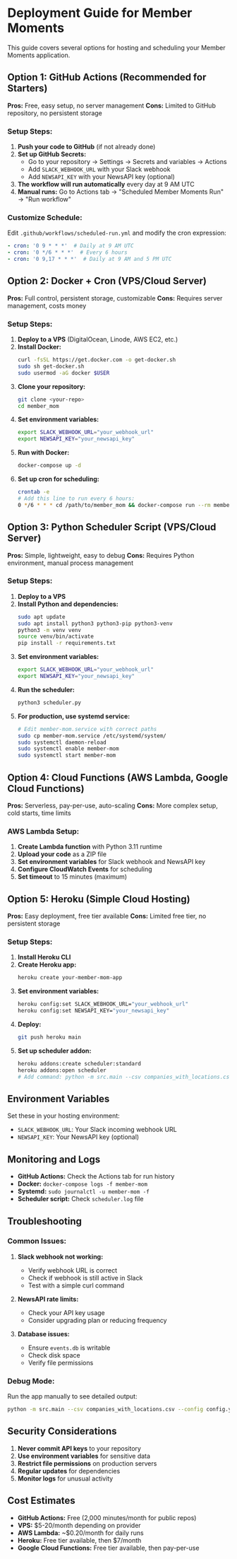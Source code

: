 # Deployment Guide for Member Moments

This guide covers several options for hosting and scheduling your Member Moments application.

## Option 1: GitHub Actions (Recommended for Starters)

**Pros:** Free, easy setup, no server management
**Cons:** Limited to GitHub repository, no persistent storage

### Setup Steps:

1. **Push your code to GitHub** (if not already done)
2. **Set up GitHub Secrets:**
   - Go to your repository → Settings → Secrets and variables → Actions
   - Add `SLACK_WEBHOOK_URL` with your Slack webhook
   - Add `NEWSAPI_KEY` with your NewsAPI key (optional)
3. **The workflow will run automatically** every day at 9 AM UTC
4. **Manual runs:** Go to Actions tab → "Scheduled Member Moments Run" → "Run workflow"

### Customize Schedule:
Edit `.github/workflows/scheduled-run.yml` and modify the cron expression:
```yaml
- cron: '0 9 * * *'  # Daily at 9 AM UTC
- cron: '0 */6 * * *'  # Every 6 hours
- cron: '0 9,17 * * *'  # Daily at 9 AM and 5 PM UTC
```

## Option 2: Docker + Cron (VPS/Cloud Server)

**Pros:** Full control, persistent storage, customizable
**Cons:** Requires server management, costs money

### Setup Steps:

1. **Deploy to a VPS** (DigitalOcean, Linode, AWS EC2, etc.)
2. **Install Docker:**
   ```bash
   curl -fsSL https://get.docker.com -o get-docker.sh
   sudo sh get-docker.sh
   sudo usermod -aG docker $USER
   ```
3. **Clone your repository:**
   ```bash
   git clone <your-repo>
   cd member_mom
   ```
4. **Set environment variables:**
   ```bash
   export SLACK_WEBHOOK_URL="your_webhook_url"
   export NEWSAPI_KEY="your_newsapi_key"
   ```
5. **Run with Docker:**
   ```bash
   docker-compose up -d
   ```
6. **Set up cron for scheduling:**
   ```bash
   crontab -e
   # Add this line to run every 6 hours:
   0 */6 * * * cd /path/to/member_mom && docker-compose run --rm member-mom
   ```

## Option 3: Python Scheduler Script (VPS/Cloud Server)

**Pros:** Simple, lightweight, easy to debug
**Cons:** Requires Python environment, manual process management

### Setup Steps:

1. **Deploy to a VPS**
2. **Install Python and dependencies:**
   ```bash
   sudo apt update
   sudo apt install python3 python3-pip python3-venv
   python3 -m venv venv
   source venv/bin/activate
   pip install -r requirements.txt
   ```
3. **Set environment variables:**
   ```bash
   export SLACK_WEBHOOK_URL="your_webhook_url"
   export NEWSAPI_KEY="your_newsapi_key"
   ```
4. **Run the scheduler:**
   ```bash
   python3 scheduler.py
   ```
5. **For production, use systemd service:**
   ```bash
   # Edit member-mom.service with correct paths
   sudo cp member-mom.service /etc/systemd/system/
   sudo systemctl daemon-reload
   sudo systemctl enable member-mom
   sudo systemctl start member-mom
   ```

## Option 4: Cloud Functions (AWS Lambda, Google Cloud Functions)

**Pros:** Serverless, pay-per-use, auto-scaling
**Cons:** More complex setup, cold starts, time limits

### AWS Lambda Setup:

1. **Create Lambda function** with Python 3.11 runtime
2. **Upload your code** as a ZIP file
3. **Set environment variables** for Slack webhook and NewsAPI key
4. **Configure CloudWatch Events** for scheduling
5. **Set timeout** to 15 minutes (maximum)

## Option 5: Heroku (Simple Cloud Hosting)

**Pros:** Easy deployment, free tier available
**Cons:** Limited free tier, no persistent storage

### Setup Steps:

1. **Install Heroku CLI**
2. **Create Heroku app:**
   ```bash
   heroku create your-member-mom-app
   ```
3. **Set environment variables:**
   ```bash
   heroku config:set SLACK_WEBHOOK_URL="your_webhook_url"
   heroku config:set NEWSAPI_KEY="your_newsapi_key"
   ```
4. **Deploy:**
   ```bash
   git push heroku main
   ```
5. **Set up scheduler addon:**
   ```bash
   heroku addons:create scheduler:standard
   heroku addons:open scheduler
   # Add command: python -m src.main --csv companies_with_locations.csv --config config.yaml --since_days 1
   ```

## Environment Variables

Set these in your hosting environment:

- `SLACK_WEBHOOK_URL`: Your Slack incoming webhook URL
- `NEWSAPI_KEY`: Your NewsAPI key (optional)

## Monitoring and Logs

- **GitHub Actions:** Check the Actions tab for run history
- **Docker:** `docker-compose logs -f member-mom`
- **Systemd:** `sudo journalctl -u member-mom -f`
- **Scheduler script:** Check `scheduler.log` file

## Troubleshooting

### Common Issues:

1. **Slack webhook not working:**
   - Verify webhook URL is correct
   - Check if webhook is still active in Slack
   - Test with a simple curl command

2. **NewsAPI rate limits:**
   - Check your API key usage
   - Consider upgrading plan or reducing frequency

3. **Database issues:**
   - Ensure `events.db` is writable
   - Check disk space
   - Verify file permissions

### Debug Mode:
Run the app manually to see detailed output:
```bash
python -m src.main --csv companies_with_locations.csv --config config.yaml --since_days 1 --verbose
```

## Security Considerations

1. **Never commit API keys** to your repository
2. **Use environment variables** for sensitive data
3. **Restrict file permissions** on production servers
4. **Regular updates** for dependencies
5. **Monitor logs** for unusual activity

## Cost Estimates

- **GitHub Actions:** Free (2,000 minutes/month for public repos)
- **VPS:** $5-20/month depending on provider
- **AWS Lambda:** ~$0.20/month for daily runs
- **Heroku:** Free tier available, then $7/month
- **Google Cloud Functions:** Free tier available, then pay-per-use

